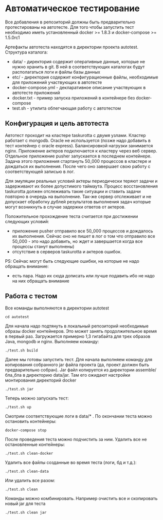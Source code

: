 # Автоматическое тестирование 

Все добавления в репозиторий должны быть предварительно протестированы на автотесте. Для того чтобы запустить тест 
необходимо иметь установленный docker >= 1.8.3 и docker-compose >= 1.5.0rc1

Артефакты автотеста находятся в директории проекта autotest. Структура каталога:

- data/ - директория содержит оперативные данные, которые не нужно хранить в git. В ней в соответствующих каталогах 
будут располагаться логи и файлы базы данных
- etc/ - директория содержит конфигурационные файлы, необходимые для приложений участвующих в автотесте
- docker-compose.yml - декларативное описание участвующих в автотесте приложений
- docker.txt - пример запуска приложений в контейнере без docker-compose
- test.sh - утилита облегчающая работу с автотестом

## Конфигурация и цель автотеста

Автотест проходит на кластере taskurotta с двумя узлами. Кластер работает с mongodb. Oracle не используется (позже 
надо добавить в тест контейнер с oracle express). Балансировкой нагрузки занимается nginx. Приложение актеров 
подключается к кластеру через веб сервер. Отдельное приложение pusher запускается в последнем контейнере. Задача 
этого приложения стартануть 50_000 процессов в кластере и дождаться их выполнения. После чего оно завершает свою 
работу с соответствующей записью в лог.

Для эмуляции реальных условий актеры периодически теряют задачи и задерживают их более допустимого таймаута. Процесс 
восстановления taskurotta должен отслеживать такие ситуации и ставить задачи повторно в очередь на выполнение. Так-же
сервер отслеживает и не допускает обработку дублей результатов выполнения задач которые могут возникнуть в случае 
задержки ответов от актеров.
 
Положительное прохождение теста считается при достижении следующих условий:

- приложение pusher отправило все 50_000 процессов и дождалось их выполнения. Сейчас оно не пишет в лог о том что 
отправило все 50_000 - это надо добавить, но ждет и завершается когда все процессы станут выполнены)
- отсутствие в серверов taskurotta и актеров ошибок.

PS: Сейчас могут быть следующие ошибки, на которые не надо обращать внимание:

- есть пара. Надо их сюда дописать или лучше подавить ибо не надо на них обращать внимание

## Работа с тестом

Все команды выполняются в директории autotest

    cd autotest
    
Для начала надо подтянуть в локальный репозиторий необходимые образы docker контейнеров. Это может занять 
продолжительное время в первый раз. Загружается примерно 1,3 гигабайта для трех образов Java, mongodb и nginx. 
Выполняем команду:

    ./test.sh build
    
Далее мы готовы запустить тест. Для начала выполняем команду для копирования собранного jar файла проекта (да, проект
должен быть предварительно собран). Jar файл копируется из директории assemble/бла_бла в директорию data/jar. Там 
его ожидают настройки монтирования директорий docker
 
    ./test.sh jar
    
Теперь можно запускать тест:
 
    ./test.sh up
    
Смотрим соответствующие логи в data/* . По окончании теста можно остановить контейнеры:

    docker-compose stop
    
После проведения теста можно подчистить за ним. Удалить все не остановленные контейнеры:
    
    ./test.sh clean-docker
    
Удалить все файлы созданные во время теста (логи, бд и т.д.):

    ./test.sh clean-data
    
Или удалить все разом:

    ./test.sh clean
    
Команды можно комбинировать. Например очистить все и скопировать новый jar для теста

    ./test.sh clean jar
